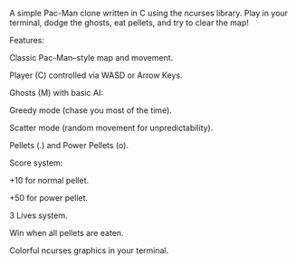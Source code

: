 A simple Pac-Man clone written in C using the ncurses library.
Play in your terminal, dodge the ghosts, eat pellets, and try to clear the map!

Features:

Classic Pac-Man–style map and movement.

Player (C) controlled via WASD or Arrow Keys.

Ghosts (M) with basic AI:

Greedy mode (chase you most of the time).

Scatter mode (random movement for unpredictability).

Pellets (.) and Power Pellets (o).

Score system:

+10 for normal pellet.

+50 for power pellet.

3 Lives system.

Win when all pellets are eaten.

Colorful ncurses graphics in your terminal.
